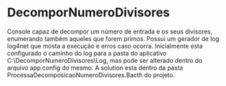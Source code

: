 # DecomporNumeroDivisores
Console capaz de decompor um número de entrada e os seus divisores, enumerando também aqueles que forem primos.
Possui um gerador de log log4net que mosta a execução e erros caso ocorra.
Inicialmente esta configurado o caminho do log para a pasta do aplicativo C:\DecomporNumeroDivisores\Log, mas pode ser alterado dentro do arquivo app.config do mesmo.
A solution esta dentro da pasta ProcessaDecomposicaoNumeroDivisores.Bacth do projeto.
